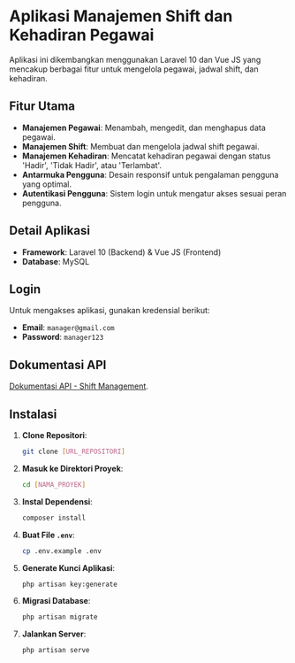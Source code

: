 # Aplikasi Manajemen Shift dan Kehadiran Pegawai

Aplikasi ini dikembangkan menggunakan Laravel 10 dan Vue JS yang mencakup berbagai fitur untuk mengelola pegawai, jadwal shift, dan kehadiran.

## Fitur Utama

- **Manajemen Pegawai**: Menambah, mengedit, dan menghapus data pegawai.
- **Manajemen Shift**: Membuat dan mengelola jadwal shift pegawai.
- **Manajemen Kehadiran**: Mencatat kehadiran pegawai dengan status 'Hadir', 'Tidak Hadir', atau 'Terlambat'.
- **Antarmuka Pengguna**: Desain responsif untuk pengalaman pengguna yang optimal.
- **Autentikasi Pengguna**: Sistem login untuk mengatur akses sesuai peran pengguna.

## Detail Aplikasi

- **Framework**: Laravel 10 (Backend) & Vue JS (Frontend)
- **Database**: MySQL

## Login

Untuk mengakses aplikasi, gunakan kredensial berikut:

- **Email**: `manager@gmail.com`
- **Password**: `manager123`

## Dokumentasi API

[Dokumentasi API - Shift Management](https://documenter.getpostman.com/view/34616664/2sAXqs7NUN).

## Instalasi

1. **Clone Repositori**:

   ```bash
   git clone [URL_REPOSITORI]
   ```

2. **Masuk ke Direktori Proyek**:

   ```bash
   cd [NAMA_PROYEK]
   ```

3. **Instal Dependensi**:

   ```bash
   composer install
   ```

4. **Buat File `.env`**:

   ```bash
   cp .env.example .env
   ```

5. **Generate Kunci Aplikasi**:

   ```bash
   php artisan key:generate
   ```

6. **Migrasi Database**:

   ```bash
   php artisan migrate
   ```

7. **Jalankan Server**:

   ```bash
   php artisan serve
   ```
